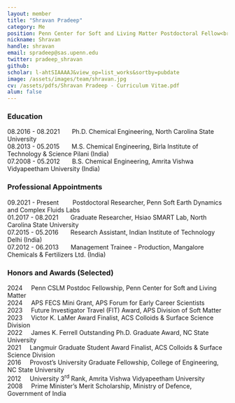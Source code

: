 ```yaml
---
layout: member
title: "Shravan Pradeep"
category: Me
position: Penn Center for Soft and Living Matter Postdoctoral Fellow<br>Department of Earth and Environmental Sciences<br>Department of Mechanical Engineering and Applied Mechanics
nickname: Shravan
handle: shravan
email: spradeep@sas.upenn.edu
twitter: pradeep_shravan
github: 
scholar: l-ahtSIAAAAJ&view_op=list_works&sortby=pubdate
image: /assets/images/team/shravan.jpg
cv: /assets/pdfs/Shravan Pradeep - Curriculum Vitae.pdf
alum: false
---
```

### Education 
08.2016 - 08.2021 &nbsp; &nbsp; &nbsp; Ph.D. Chemical Engineering, North Carolina State University<br>
08.2013 - 05.2015 &nbsp; &nbsp; &nbsp; M.S. Chemical Engineering, Birla Institute of Technology & Science Pilani (India)<br>
07.2008 - 05.2012 &nbsp; &nbsp; &nbsp; B.S. Chemical Engineering, Amrita Vishwa Vidyapeetham University (India)

### Professional Appointments
09.2021 - Present &nbsp; &nbsp; &nbsp; &nbsp;Postdoctoral Researcher, Penn Soft Earth Dynamics and Complex Fluids Labs<br>
01.2017 - 08.2021 &nbsp; &nbsp; &nbsp; Graduate Researcher, Hsiao SMART Lab, North Carolina State University<br>
07.2015 - 05.2016 &nbsp; &nbsp; &nbsp; Research Assistant, Indian Institute of Technology Delhi (India)<br>
07.2012 - 06.2013 &nbsp; &nbsp; &nbsp; Management Trainee - Production, Mangalore Chemicals & Fertilizers Ltd. (India)<br>

### Honors and Awards (Selected) 
2024 &nbsp; &nbsp; Penn CSLM Postdoc Fellowship, Penn Center for Soft and Living Matter<br>
2024 &nbsp; &nbsp; APS FECS Mini Grant, APS Forum for Early Career Scientists<br>
2023 &nbsp; &nbsp; Future Investigator Travel (FIT) Award, APS Division of Soft Matter<br> 
2023 &nbsp; &nbsp; Victor K. LaMer Award Finalist, ACS Colloids & Surface Science Division<br>
2022 &nbsp; &nbsp; James K. Ferrell Outstanding Ph.D. Graduate Award, NC State University<br>
2021 &nbsp; &nbsp; Langmuir Graduate Student Award Finalist, ACS Colloids & Surface Science Division<br>
2016 &nbsp; &nbsp; Provost’s University Graduate Fellowship, College of Engineering, NC State University<br>
2012 &nbsp; &nbsp; University 3<sup>rd</sup> Rank, Amrita Vishwa Vidyapeetham University<br>
2008 &nbsp; &nbsp; Prime Minister’s Merit Scholarship, Ministry of Defence, Government of India
